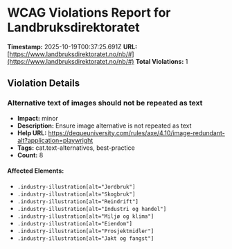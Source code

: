 # WCAG Violations Report for Landbruksdirektoratet

**Timestamp:** 2025-10-19T00:37:25.691Z
**URL:** [https://www.landbruksdirektoratet.no/nb/#](https://www.landbruksdirektoratet.no/nb/#)
**Total Violations:** 1

## Violation Details

### Alternative text of images should not be repeated as text

- **Impact:** minor
- **Description:** Ensure image alternative is not repeated as text
- **Help URL:** https://dequeuniversity.com/rules/axe/4.10/image-redundant-alt?application=playwright
- **Tags:** cat.text-alternatives, best-practice
- **Count:** 8

#### Affected Elements:

- `.industry-illustration[alt="Jordbruk"]`
- `.industry-illustration[alt="Skogbruk"]`
- `.industry-illustration[alt="Reindrift"]`
- `.industry-illustration[alt="Industri og handel"]`
- `.industry-illustration[alt="Miljø og klima"]`
- `.industry-illustration[alt="Eiendom"]`
- `.industry-illustration[alt="Prosjektmidler"]`
- `.industry-illustration[alt="Jakt og fangst"]`
